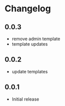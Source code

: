 # Changelog

## 0.0.3

- remove admin template
- template updates

## 0.0.2

- update templates

## 0.0.1

-   Initial release

